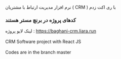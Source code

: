 نرم افزار مدیریت ارتباط با مشتریان ( CRM ) با ری اکت زدم
### کدهای پروژه در برنچ مستر هستند ###
لینک لایو پروژه :
https://baghani-crm.liara.run
<br>
</br>
CRM Software project with React JS
<br>
</br>
Codes are in the branch master
